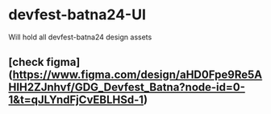 # devfest-batna24-UI
Will hold all devfest-batna24 design assets
## [check figma] (https://www.figma.com/design/aHD0Fpe9Re5AHIH2ZJnhvf/GDG_Devfest_Batna?node-id=0-1&t=qJLYndFjCvEBLHSd-1)

